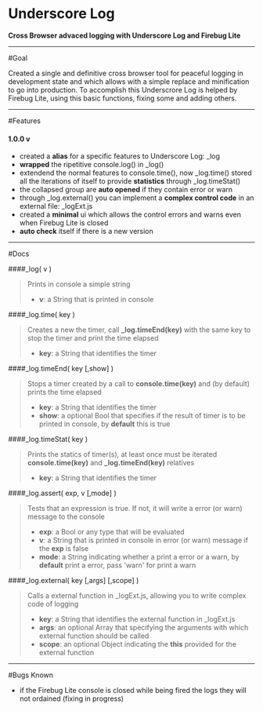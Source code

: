 Underscore Log
==============
<b>Cross Browser advaced logging with Underscore Log and Firebug Lite</b>

----------------------------------------------------------------------------

#Goal

Created a single and definitive cross browser tool for peaceful logging in development state and which allows with a simple replace and minification to go into production. To accomplish this Underscrore Log is helped by Firebug Lite, using this basic functions, fixing some and adding others.

----------------------------------------------------------------------------

#Features

#### 1.0.0 v
<ul>
<li>created a <b>alias</b> for a specific features to Underscore Log: _log</li>
<li><b>wrapped</b> the ripetitive console.log() in _log()</li>
<li>extendend the normal features to console.time(), now _log.time() stored all the iterations of itself to provide <b>statistics</b> through _log.timeStat()</li>
<li>the collapsed group are <b>auto opened</b> if they contain error or warn</li>
<li>through _log.external() you can implement a <b>complex control code</b> in an external file: _logExt.js</li>
<li>created a <b>minimal</b> ui which allows the control errors and warns even when Firebug Lite is closed</li>
<li><b>auto check</b> itself if there is a new version</li>
</ul>

----------------------------------------------------------------------------

#Docs

####_log( v )
> Prints in console a simple string
> <ul>
> <li><b>v</b>: a String that is printed in console</li>
> </ul>

####_log.time( key )
> Creates a new the timer, call <b>_log.timeEnd(key)</b> with the same key to stop the timer and print the time elapsed
> <ul>
> <li><b>key</b>: a String that identifies the timer</li>
> </ul>

####_log.timeEnd( key [,show] )
> Stops a timer created by a call to <b>console.time(key)</b> and (by default) prints the time elapsed
> <ul>
> <li><b>key</b>: a String that identifies the timer</li>
> <li><b>show</b>: a optional Bool that specifies if the result of timer is to be printed in console, by <b>default</b> this is true</li>
> </ul>

####_log.timeStat( key )
> Prints the statics of timer(s), at least once must be iterated <b>console.time(key)</b> and <b>_log.timeEnd(key)</b> relatives
> <ul>
> <li><b>key</b>: a String that identifies the timer</li>
> </ul>

####_log.assert( exp, v [,mode] )
> Tests that an expression is true. If not, it will write a error (or warn) message to the console
> <ul>
> <li><b>exp</b>: a Bool or any type that will be evaluated</li>
> <li><b>v</b>: a String that is printed in console in error (or warn) message if the <b>exp</b> is false</li>
> <li><b>mode</b>: a String indicating whether a print a error or a warn, by <b>default</b> print a error, pass 'warn' for print a warn</li>
> </ul>

####_log.external( key [,args] [,scope] )
> Calls a external function in _logExt.js, allowing you to write complex code of logging
> <ul>
> <li><b>key</b>: a String that identifies the external function in _logExt.js</li>
> <li><b>args</b>: an optional Array that specifying the arguments with which external function should be called</li>
> <li><b>scope</b>: an optional Object indicating the <b>this</b> provided for the external function</li>
> </ul>

----------------------------------------------------------------------------

#Bugs Known

<ul>
<li>if the Firebug Lite console is closed while being fired the logs they will not ordained (fixing in progress)</li>
</ul>